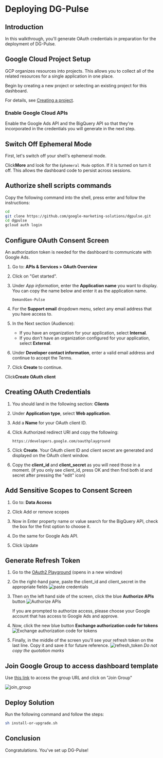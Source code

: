 # Deploying DG-Pulse

<walkthrough-metadata>
  <meta name="title" content="Deploying DG-Pulse" />
  <meta name="description" content="A step by step guide on configuring cloud and deploying the dashboard." />
</walkthrough-metadata>

## Introduction

In this walkthrough, you'll generate OAuth credentials in preparation for the deployment of DG-Pulse.

<walkthrough-tutorial-difficulty difficulty="2"></walkthrough-tutorial-difficulty>
<walkthrough-tutorial-duration duration="20"></walkthrough-tutorial-duration>

## Google Cloud Project Setup

GCP organizes resources into projects. This allows you to
collect all of the related resources for a single application in one place.

Begin by creating a new project or selecting an existing project for this
dashboard.

<walkthrough-project-setup billing></walkthrough-project-setup>

For details, see
[Creating a project](https://cloud.google.com/resource-manager/docs/creating-managing-projects#creating_a_project).

### Enable Google Cloud APIs

Enable the Google Ads API and the BigQuery API so that they're incorporated in the credentials you will generate in the next step.

<walkthrough-enable-apis apis="bigquery.googleapis.com,googleads.googleapis.com,youtube.googleapis.com,cloudfunctions.googleapis.com,cloudscheduler.googleapis.com,workflows.googleapis.com,run.googleapis.com,cloudbuild.googleapis.com,cloudaicompanion.googleapis.com,generativelanguage.googleapis.com,secretmanager.googleapis.com">
</walkthrough-enable-apis>

## Switch Off Ephemeral Mode

First, let's switch off your shell's ephemeral mode.

Click<walkthrough-spotlight-pointer spotlightId="cloud-shell-more-button" target="cloudshell" title="Show me where">**More**</walkthrough-spotlight-pointer> and look for the `Ephemeral Mode` option. If it is turned on turn it off. This allows the dashboard code to persist across sessions.

## Authorize shell scripts commands

Copy the following command into the shell, press enter and follow the instructions:
```bash
cd
git clone https://github.com/google-marketing-solutions/dgpulse.git
cd dgpulse
gcloud auth login
```

## Configure OAuth Consent Screen

An authorization token is needed for the dashboard to communicate with Google Ads.

1.  Go to: 
<walkthrough-path-nav path="/auth/overview">**APIs & Services > OAuth Overview**</walkthrough-path-nav>

1.  Click on "Get started".

1. Under *App information*, enter the **Application name** you want to display.
   You can copy the name below and enter it as the application name.

   ```
   DemandGen-Pulse
   ```

1. For the **Support email** dropdown menu, select any email address that you have access to.

1.  In the Next section (Audience):

    *   If you have an organization for your application, select **Internal**.
    *   If you don't have an organization configured for your application,
        select **External**.

1. Under **Developer contact information**, enter a valid email address and continue to accept the Terms.

1. Click
   <walkthrough-spotlight-pointer cssSelector="button[type='submit']">**Create**</walkthrough-spotlight-pointer>
    to continue.

Click<walkthrough-spotlight-pointer cssSelector=".cfc-message-actions > a.cm-button[href^='/auth/clients/create']">**Create OAuth client**</walkthrough-spotlight-pointer>

## Creating OAuth Credentials

1. You should land in the following section:
<walkthrough-path-nav path="/auth/clients/create">**Clients**</walkthrough-path-nav>

1. Under
   <walkthrough-spotlight-pointer cssSelector="[formcontrolname='typeControl']">**Application
   type**</walkthrough-spotlight-pointer>, select **Web application**.

1. Add a
   <walkthrough-spotlight-pointer cssSelector="[formcontrolname='displayName']">**Name**</walkthrough-spotlight-pointer>
   for your OAuth client ID.

1. Click <walkthrough-spotlight-pointer locator="semantic({group 'Authorized redirect URIs'} {button 'Add URI'})">Authorized redirect URI</walkthrough-spotlight-pointer>
and copy the following:
   ```
   https://developers.google.com/oauthplayground
   ```

1. Click **Create**. Your OAuth client ID and client secret are generated and
   displayed on the OAuth client window.

1. Copy the **client_id** and **client_secret** as you will need those in a moment. (if you only see client_id, press OK and then find both id and secret after pressing the "edit" icon)

## Add Sensitive Scopes to Consent Screen

1. Go to: 
<walkthrough-path-nav path="auth/scopes">**Data Access**</walkthrough-path-nav>

1. Click <walkthrough-spotlight-pointer locator="semantic({button 'Add or remove scopes'})">Add or remove scopes</walkthrough-spotlight-pointer>
1. Now in <walkthrough-spotlight-pointer locator="semantic({combobox 'Filter'})">Enter property name or value</walkthrough-spotlight-pointer> search for the BigQuery API, check the box for the first option to choose it.
1. Do the same for Google Ads API.
1. Click <walkthrough-spotlight-pointer locator="text('Update')">Update</walkthrough-spotlight-pointer>

## Generate Refresh Token

1. Go to the [OAuth2 Playground](https://developers.google.com/oauthplayground/#step1&scopes=https%3A//www.googleapis.com/auth/adwords&url=https%3A//&content_type=application/json&http_method=GET&useDefaultOauthCred=checked&oauthEndpointSelect=Google&oauthAuthEndpointValue=https%3A//accounts.google.com/o/oauth2/v2/auth&oauthTokenEndpointValue=https%3A//oauth2.googleapis.com/token&includeCredentials=unchecked&accessTokenType=bearer&autoRefreshToken=unchecked&accessType=offline&forceAprovalPrompt=checked&response_type=code) (opens in a new window)
2. On the right-hand pane, paste the client_id and client_secret in the appropriate fields ![paste credentials](https://services.google.com/fh/files/misc/pplayground_fields.png)
3. Then on the left hand side of the screen, click the blue **Authorize APIs** button ![Authorize APIs](https://services.google.com/fh/files/misc/authorize_apis.png)

   If you are prompted to authorize access, please choose your Google account that has access to Google Ads and approve.
   
5. Now, click the new blue button **Exchange authorization code for tokens** ![Exchange authorization code for tokens](https://services.google.com/fh/files/misc/exchange_authorization_code_for_token.png)
6. Finally, in the middle of the screen you'll see your refresh token on the last line.  Copy it and save it for future reference.  ![refresh_token](https://services.google.com/fh/files/misc/refresh_token.png) *Do not copy the quotation marks*

## Join Google Group to access dashboard template

Use [this link](https://groups.google.com/g/dgpulse/) to access the group URL and click on "Join Group"

![join_group](https://services.google.com/fh/files/misc/dgpulse_join_group.png)

## Deploy Solution

Run the following command and follow the steps:

```bash
sh install-or-upgrade.sh
```

## Conclusion

Congratulations. You've set up DG-Pulse!

<walkthrough-conclusion-trophy></walkthrough-conclusion-trophy>

<walkthrough-inline-feedback></walkthrough-inline-feedback>
